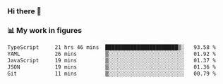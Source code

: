 ### Hi there 👋

### 📊 My work in figures

<!--START_SECTION:waka-->

```txt
TypeScript     21 hrs 46 mins  ███████████████████████▒░   93.58 %
YAML           26 mins         ▒░░░░░░░░░░░░░░░░░░░░░░░░   01.92 %
JavaScript     19 mins         ▒░░░░░░░░░░░░░░░░░░░░░░░░   01.37 %
JSON           19 mins         ▒░░░░░░░░░░░░░░░░░░░░░░░░   01.36 %
Git            11 mins         ▒░░░░░░░░░░░░░░░░░░░░░░░░   00.79 %
```

<!--END_SECTION:waka-->
